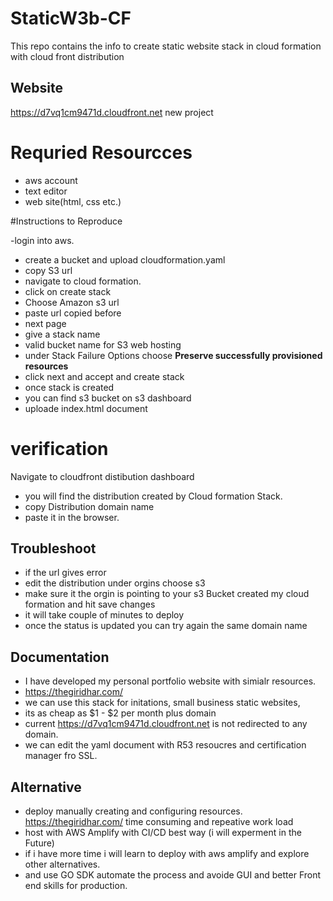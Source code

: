 # StaticW3b-CF
This repo contains the info to create static website stack in cloud formation with cloud front distribution

## Website 
https://d7vq1cm9471d.cloudfront.net new project



# Requried Resourcces 
- aws account 
- text editor
- web site(html, css etc.)

#Instructions to Reproduce

-login into aws.
- create a bucket and upload cloudformation.yaml
- copy S3 url 
- navigate to cloud formation.
- click on create stack 
- Choose Amazon s3 url
- paste url copied before 
- next page 
- give a stack name 
- valid bucket name for S3 web hosting 
- under Stack Failure Options choose **Preserve successfully provisioned resources**
- click next and accept and create stack 
- once stack is created 
- you can find s3 bucket on s3 dashboard
- uploade index.html document

# verification
Navigate to cloudfront distibution dashboard
- you will find the distribution created by Cloud formation Stack.
- copy Distribution domain name 
- paste it in the browser.

## Troubleshoot
- if the url gives error 
- edit the distribution under orgins choose s3
- make sure it the orgin is pointing to your s3 Bucket created my cloud formation and hit save changes 
- it will take couple of minutes to deploy
- once the status is updated you can try again the same domain name 

## Documentation
- I have developed my personal portfolio website with simialr resources.
- https://thegiridhar.com/  
- we can use this stack for initations, small business static websites, 
- its as cheap as $1 - $2 per month plus domain 
- current https://d7vq1cm9471d.cloudfront.net is not redirected to any domain.
- we can edit the yaml document with R53 resoucres and certification manager fro SSL.

## Alternative
- deploy manually creating and configuring resources. https://thegiridhar.com/  time consuming and repeative work load
- host with AWS Amplify with CI/CD best way (i will experment in the Future)
- if i have more time i will learn to deploy with aws amplify and explore other alternatives.
- and use GO SDK automate the process and avoide GUI and better Front end skills for production.

